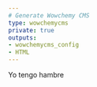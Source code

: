```yaml
---
# Generate Wowchemy CMS
type: wowchemycms
private: true
outputs:
- wowchemycms_config
- HTML
---
```


Yo tengo hambre